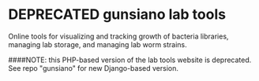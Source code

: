 DEPRECATED gunsiano lab tools
===

Online tools for visualizing and tracking growth of bacteria libraries,
managing lab storage,
and managing lab worm strains.

####NOTE: this PHP-based version of the lab tools website is deprecated.
See repo "gunsiano" for new Django-based version.
